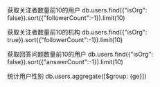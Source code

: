 获取关注者数量前10的用户  db.users.find({"isOrg": false}).sort({"followerCount":-1}).limit(10)

获取关注者数量前10的机构  db.users.find({"isOrg": true}).sort({"followerCount":-1}).limit(10)

获取回答问题数量前10的用户  db.users.find({"isOrg": false}).sort({"answerCount":-1}).limit(10)

统计用户性别       db.users.aggregate([$group: {ge}])
